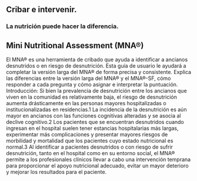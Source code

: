 ## Cribar e intervenir.
### La nutrición puede hacer la diferencia.

## Mini Nutritional Assessment (MNA®)
El MNA® es una herramienta de cribado que ayuda a identificar a ancianos desnutridos o en riesgo
de desnutrición. Esta guía de usuario le ayudará a completar la versión larga del MNA® de forma
precisa y consistente. Explica las diferencias entre la versión larga del MNA® y el MNA®-SF, cómo
responder a cada pregunta y cómo asignar e interpretar la puntuación.
Introducción:
Si bien la prevalencia de desnutrición entre los ancianos que viven en la comunidad es
relativamente baja, el riesgo de desnutrición aumenta drásticamente en las personas mayores
hospitalizadas o institucionalizadas en residencias.1 La incidencia de la desnutrición es aún mayor
en ancianos con las funciones cognitivas alteradas y se asocia al declive cognitivo.2
Los pacientes que se encuentran desnutridos cuando ingresan en el hospital suelen tener estancias
hospitalarias más largas, experimentar más complicaciones y presentar mayores riesgos de
morbilidad y mortalidad que los pacientes cuyo estado nutricional es normal.3 Al identificar a
pacientes desnutridos o con riesgo de sufrir desnutrición, tanto en el hospital como en su entorno
social, el MNA® permite a los profesionales clínicos llevar a cabo una intervención temprana para
proporcionar el apoyo nutricional adecuado, evitar un mayor deterioro y mejorar los resultados
para el paciente.
